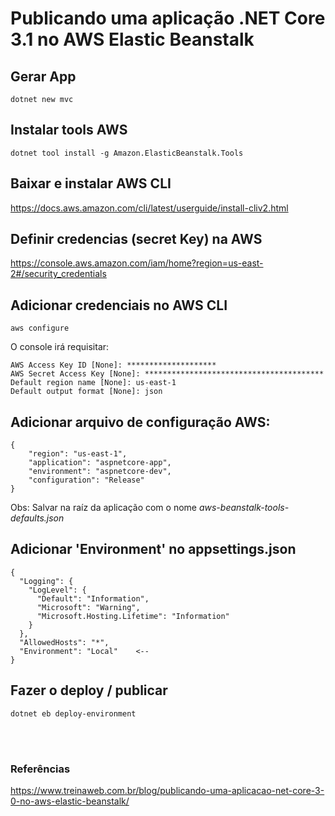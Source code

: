 # Publicando uma aplicação .NET Core 3.1 no AWS Elastic Beanstalk

## Gerar App
```
dotnet new mvc
```

## Instalar tools AWS
```
dotnet tool install -g Amazon.ElasticBeanstalk.Tools
```

## Baixar e instalar AWS CLI
<https://docs.aws.amazon.com/cli/latest/userguide/install-cliv2.html>


## Definir credencias (secret Key) na AWS
<https://console.aws.amazon.com/iam/home?region=us-east-2#/security_credentials>


## Adicionar credenciais no AWS CLI
```
aws configure
```

O console irá requisitar:
```
AWS Access Key ID [None]: ********************
AWS Secret Access Key [None]: ****************************************
Default region name [None]: us-east-1
Default output format [None]: json
```


## Adicionar arquivo de configuração AWS:
```
{
    "region": "us-east-1",
    "application": "aspnetcore-app",
    "environment": "aspnetcore-dev",
    "configuration": "Release"
}
```

Obs: Salvar na raíz da aplicação com o nome _aws-beanstalk-tools-defaults.json_


## Adicionar 'Environment' no appsettings.json
```
{
  "Logging": {
    "LogLevel": {
      "Default": "Information",
      "Microsoft": "Warning",
      "Microsoft.Hosting.Lifetime": "Information"
    }
  },
  "AllowedHosts": "*",
  "Environment": "Local"    <--
}
```

## Fazer o deploy / publicar
```
dotnet eb deploy-environment
```


<br>
<br>



### Referências
<https://www.treinaweb.com.br/blog/publicando-uma-aplicacao-net-core-3-0-no-aws-elastic-beanstalk/>
